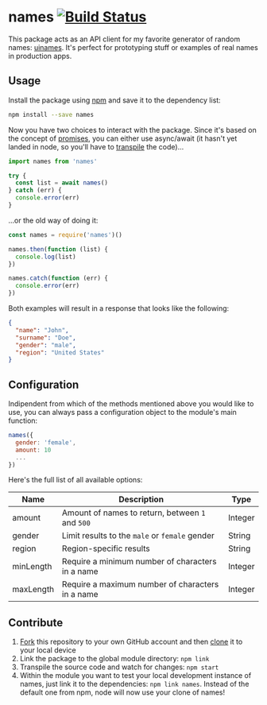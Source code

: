 # names [![Build Status](https://travis-ci.org/leo/names.svg?branch=master)](https://travis-ci.org/leo/names)

This package acts as an API client for my favorite generator of random names: [uinames](http://uinames.com). It's perfect for prototyping stuff or examples of real names in production apps.

## Usage

Install the package using [npm](https://www.npmjs.com) and save it to the dependency list:

```bash
npm install --save names
```

Now you have two choices to interact with the package. Since it's based on the concept of [promises](https://developer.mozilla.org/de/docs/Web/JavaScript/Reference/Global_Objects/Promise), you can either use async/await (it hasn't yet landed in node, so you'll have to [transpile](https://gist.github.com/rauchg/8199de60db48026a6670620a1c33b700) the code)...

```js
import names from 'names'

try {
  const list = await names()
} catch (err) {
  console.error(err)
}
```

...or the old way of doing it:

```js
const names = require('names')()

names.then(function (list) {
  console.log(list)
})

names.catch(function (err) {
  console.error(err)
})
```

Both examples will result in a response that looks like the following:

```json
{
  "name": "John",
  "surname": "Doe",
  "gender": "male",
  "region": "United States"
}
```

## Configuration

Indipendent from which of the methods mentioned above you would like to use, you can always pass a configuration object to the module's main function:

```js
names({
  gender: 'female',
  amount: 10
  ...
})
```

Here's the full list of all available options:

| Name | Description | Type |
| ---- | ----------- | ---- |
| amount | Amount of names to return, between `1` and `500` | Integer |
| gender | Limit results to the `male` or `female` gender | String |
| region | Region-specific results | String |
| minLength | Require a minimum number of characters in a name | Integer |
| maxLength | Require a maximum number of characters in a name | Integer |

## Contribute

1. [Fork](https://help.github.com/articles/fork-a-repo/) this repository to your own GitHub account and then [clone](https://help.github.com/articles/cloning-a-repository/) it to your local device
2. Link the package to the global module directory: `npm link`
3. Transpile the source code and watch for changes: `npm start`
4. Within the module you want to test your local development instance of names, just link it to the dependencies: `npm link names`. Instead of the default one from npm, node will now use your clone of names!
